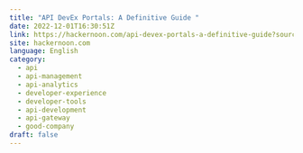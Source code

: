 ```yaml
---
title: "API DevEx Portals: A Definitive Guide "
date: 2022-12-01T16:30:51Z
link: https://hackernoon.com/api-devex-portals-a-definitive-guide?source=rss&utm_medium=RSS&utm_source=news.12bit.vn
site: hackernoon.com
language: English
category:
  - api
  - api-management
  - api-analytics
  - developer-experience
  - developer-tools
  - api-development
  - api-gateway
  - good-company
draft: false
---
```


